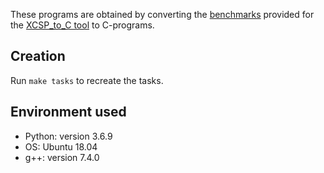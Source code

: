 <!--
This file is part of the SV-Benchmarks collection of verification tasks:
https://github.com/sosy-lab/sv-benchmarks

SPDX-FileCopyrightText: 2020 The SV-Benchmarks Community

SPDX-License-Identifier: Apache-2.0
-->

These programs are obtained by converting the [benchmarks][1] provided for the [XCSP_to_C tool][2] to C-programs.

## Creation

Run `make tasks` to recreate the tasks.

## Environment used

  * Python: version 3.6.9
  * OS: Ubuntu 18.04
  * g++: version 7.4.0

[1]: https://github.com/vsahil/XCSP3_to_C/tree/master/benchmarks
[2]: https://github.com/vsahil/XCSP3_to_C
